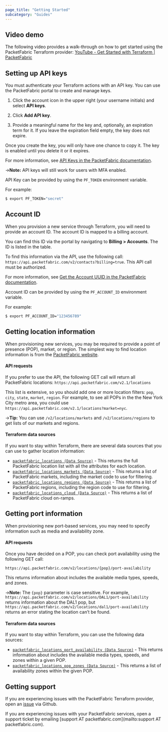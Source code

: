 ```yaml
---
page_title: "Getting Started"
subcategory: "Guides"
---
```


## Video demo

The following video provides a walk-through on how to get started using the PacketFabric Terraform provider: [YouTube - Get Started with Terraform | PacketFabric](https://www.youtube.com/watch?v=UnK9jslY3jg)


## Setting up API keys

You must authenticate your Terraform actions with an API key. You can use the PacketFabric portal to create and manage keys. 

1. Click the account icon in the upper right (your username initials) and select **API keys**. 

2. Click **Add API key**. 

3. Provide a meaningful name for the key and, optionally, an expiration term for it. If you leave the expiration field empty, the key does not expire.

Once you create the key, you will only have one chance to copy it. The key is enabled until you delete it or it expires.

For more information, see [API Keys in the PacketFabric documentation](https://docs.packetfabric.com/admin/my_account/keys/).

->**Note:** API keys will still work for users with MFA enabled.

API Key can be provided by using the `PF_TOKEN` environment variable.

For example:

```sh
$ export PF_TOKEN="secret"
```

## Account ID

When you provision a new service through Terraform, you will need to provide an account ID. The account ID is mapped to a billing account. 


You can find this ID via the portal by navigating to **Billing > Accounts**. The ID is listed in the table. 

To find this information via the API, use the following call: `https://api.packetfabric.com/v2/contacts?billing=true`. This API call must be authorized.

For more information, see [Get the Account UUID in the PacketFabric documentation](https://docs.packetfabric.com/api/examples/account_uuid/).

Account ID can be provided by using the `PF_ACCOUNT_ID` environment variable.

For example:

```sh
$ export PF_ACCOUNT_ID="123456789"
```

## Getting location information

When provisioning new services, you may be required to provide a point of presence (POP), market, or region. The simplest way to find location information is from the [PacketFabric website](https://packetfabric.com/locations). 

#### API requests

If you prefer to use the API, the following GET call will return all PacketFabric locations: `https://api.packetfabric.com/v2.1/locations` 

This list is extensive, so you should add one or more location filters: `pop`, `city`, `state`, `market`, `region`. For example, to see all POPs in the the New York City metro area, you could use `https://api.packetfabric.com/v2.1/locations?market=nyc`.

->**Tip:** You can use `/v2/locations/markets` and `/v2/locations/regions` to get lists of our markets and regions.

#### Terraform data sources

If you want to stay within Terraform, there are several data sources that you can use to gather location information:

* [`packetfabric_locations (Data Source)`](https://registry.terraform.io/providers/PacketFabric/packetfabric/latest/docs/data-sources/packetfabric_locations) - This returns the full PacketFabric location list with all the attributes for each location. 
* [`packetfabric_locations_markets (Data Source)`](https://registry.terraform.io/providers/PacketFabric/packetfabric/latest/docs/data-sources/packetfabric_locations_markets) - This returns a list of PacketFabric markets, including the market code to use for filtering. 
* [`packetfabric_locations_regions (Data Source)`](https://registry.terraform.io/providers/PacketFabric/packetfabric/latest/docs/data-sources/packetfabric_locations_regions) - This returns a list of PacketFabric regions, including the region code to use for filtering. 
* [`packetfabric_locations_cloud (Data Source)`](https://registry.terraform.io/providers/PacketFabric/packetfabric/latest/docs/data-sources/packetfabric_locations_cloud) - This returns a list of PacketFabric cloud on-ramps.



## Getting port information

When provisioning new port-based services, you may need to specify information such as media and availability zone. 

#### API requests

Once you have decided on a POP, you can check port availability using the following GET call:

`https://api.packetfabric.com/v2/locations/{pop}/port-availability`

 This returns information about includes the available media types, speeds, and zones.

->**Note:** The `{pop}` parameter is case sensitive. For example, `https://api.packetfabric.com/v2/locations/DAL1/port-availability` returns information about the DAL1 pop, but `https://api.packetfabric.com/v2/locations/dal1/port-availability` returns an error stating the location can’t be found.


#### Terraform data sources

If you want to stay within Terraform, you can use the following data sources:

* [`packetfabric_locations_port_availability (Data Source)`](https://registry.terraform.io/providers/PacketFabric/packetfabric/latest/docs/data-sources/packetfabric_locations_port_availability) - This returns information about includes the available media types, speeds, and zones within a given POP.
* [`packetfabric_locations_pop_zones (Data Source)`](https://registry.terraform.io/providers/PacketFabric/packetfabric/latest/docs/data-sources/packetfabric_locations_pop_zones) - This returns a list of availability zones within the given POP.


## Getting support

If you are experiencing issues with the PacketFabric Terraform provider, open an [issue](https://github.com/PacketFabric/terraform-provider-packetfabric/issues) via Github. 

If you are experiencing issues with your PacketFabric services, open a support ticket by emailing [support AT packetfabric.com](mailto:support AT packetfabric.com).